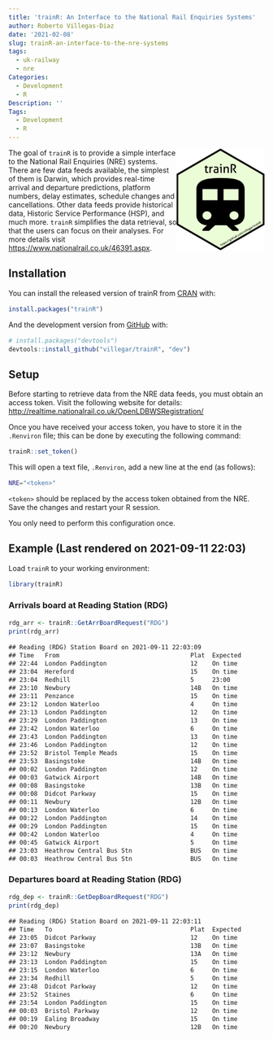 ```yaml
---
title: 'trainR: An Interface to the National Rail Enquiries Systems'
author: Roberto Villegas-Diaz
date: '2021-02-08'
slug: trainR-an-interface-to-the-nre-systems
tags:
  - uk-railway
  - nre
Categories:
  - Development
  - R
Description: ''
Tags:
  - Development
  - R
---
```


<img src="https://raw.githubusercontent.com/villegar/trainR/main/inst/images/logo.png" alt="logo" align="right" height=200px/>

The goal of `trainR` is to provide a simple interface to the 
National Rail Enquiries (NRE) systems. There are few data feeds 
available, the simplest of them is Darwin, which provides real-time 
arrival and departure predictions, platform numbers, delay estimates, 
schedule changes and cancellations. Other data feeds provide historical 
data, Historic Service Performance (HSP), and much more. `trainR` 
simplifies the data retrieval, so that the users can focus on their 
analyses. For more details visit 
https://www.nationalrail.co.uk/46391.aspx.

## Installation

You can install the released version of trainR from [CRAN](https://CRAN.R-project.org) with:

``` r
install.packages("trainR")
```

And the development version from [GitHub](https://github.com/) with:

``` r
# install.packages("devtools")
devtools::install_github("villegar/trainR", "dev")
```

## Setup
Before starting to retrieve data from the NRE data feeds, you must obtain an access token. 
Visit the following website for details: http://realtime.nationalrail.co.uk/OpenLDBWSRegistration/

Once you have received your access token, you have to store it in the `.Renviron` file; this can be 
done by executing the following command:


```r
trainR::set_token()
```

This will open a text file, `.Renviron`, add a new line at the end (as follows):

```bash
NRE="<token>"
```

`<token>` should be replaced by the access token obtained from the NRE. Save the changes and restart 
your R session.

You only need to perform this configuration once.

## Example (Last rendered on 2021-09-11 22:03)

Load `trainR` to your working environment:

```r
library(trainR)
```

### Arrivals board at Reading Station (RDG)


```r
rdg_arr <- trainR::GetArrBoardRequest("RDG")
print(rdg_arr)
```

```
## Reading (RDG) Station Board on 2021-09-11 22:03:09
## Time   From                                    Plat  Expected
## 22:44  London Paddington                       12    On time
## 23:04  Hereford                                15    On time
## 23:04  Redhill                                 5     23:00
## 23:10  Newbury                                 14B   On time
## 23:11  Penzance                                15    On time
## 23:12  London Waterloo                         4     On time
## 23:13  London Paddington                       12    On time
## 23:29  London Paddington                       13    On time
## 23:42  London Waterloo                         6     On time
## 23:43  London Paddington                       13    On time
## 23:46  London Paddington                       12    On time
## 23:52  Bristol Temple Meads                    15    On time
## 23:53  Basingstoke                             14B   On time
## 00:02  London Paddington                       12    On time
## 00:03  Gatwick Airport                         14B   On time
## 00:08  Basingstoke                             13B   On time
## 00:08  Didcot Parkway                          15    On time
## 00:11  Newbury                                 12B   On time
## 00:13  London Waterloo                         6     On time
## 00:22  London Paddington                       14    On time
## 00:29  London Paddington                       15    On time
## 00:42  London Waterloo                         4     On time
## 00:45  Gatwick Airport                         5     On time
## 23:03  Heathrow Central Bus Stn                BUS   On time
## 00:03  Heathrow Central Bus Stn                BUS   On time
```

### Departures board at Reading Station (RDG)


```r
rdg_dep <- trainR::GetDepBoardRequest("RDG")
print(rdg_dep)
```

```
## Reading (RDG) Station Board on 2021-09-11 22:03:11
## Time   To                                      Plat  Expected
## 23:05  Didcot Parkway                          12    On time
## 23:07  Basingstoke                             13B   On time
## 23:12  Newbury                                 13A   On time
## 23:13  London Paddington                       15    On time
## 23:15  London Waterloo                         6     On time
## 23:34  Redhill                                 5     On time
## 23:48  Didcot Parkway                          12    On time
## 23:52  Staines                                 6     On time
## 23:54  London Paddington                       15    On time
## 00:03  Bristol Parkway                         12    On time
## 00:19  Ealing Broadway                         15    On time
## 00:20  Newbury                                 12B   On time
```
